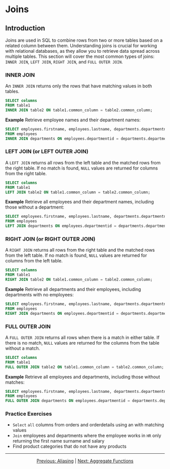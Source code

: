 # Joins

## Introduction
Joins are used in SQL to combine rows from two or more tables based on a related column between them. Understanding joins is crucial for working with relational databases, as they allow you to retrieve data spread across multiple tables. This section will cover the most common types of joins: `INNER JOIN`, `LEFT JOIN`, `RIGHT JOIN`, and `FULL OUTER JOIN`.

### INNER JOIN
An `INNER JOIN` returns only the rows that have matching values in both tables.

```sql
SELECT columns
FROM table1
INNER JOIN table2 ON table1.common_column = table2.common_column;
```

**Example**
Retrieve employee names and their department names:

```sql
SELECT employees.firstname, employees.lastname, departments.departmentname
FROM employees
INNER JOIN departments ON employees.departmentid = departments.departmentid;
```

### LEFT JOIN (or LEFT OUTER JOIN)
A `LEFT JOIN` returns all rows from the left table and the matched rows from the right table. If no match is found, `NULL` values are returned for columns from the right table.

```sql
SELECT columns
FROM table1
LEFT JOIN table2 ON table1.common_column = table2.common_column;
```

**Example**
Retrieve all employees and their department names, including those without a department:

```sql
SELECT employees.firstname, employees.lastname, departments.departmentname
FROM employees
LEFT JOIN departments ON employees.departmentid = departments.departmentid;
```

### RIGHT JOIN (or RIGHT OUTER JOIN)
A `RIGHT JOIN` returns all rows from the right table and the matched rows from the left table. If no match is found, `NULL` values are returned for columns from the left table.

```sql
SELECT columns
FROM table1
RIGHT JOIN table2 ON table1.common_column = table2.common_column;
```

**Example**
Retrieve all departments and their employees, including departments with no employees:

```sql
SELECT employees.firstname, employees.lastname, departments.departmentname
FROM employees
RIGHT JOIN departments ON employees.departmentid = departments.departmentid;
```

### FULL OUTER JOIN
A `FULL OUTER JOIN` returns all rows when there is a match in either table. If there is no match, `NULL` values are returned for the columns from the table without a match.

```sql
SELECT columns
FROM table1
FULL OUTER JOIN table2 ON table1.common_column = table2.common_column;
```

**Example**
Retrieve all employees and departments, including those without matches:

```sql
SELECT employees.firstname, employees.lastname, departments.departmentname
FROM employees
FULL OUTER JOIN departments ON employees.departmentid = departments.departmentid;
```

### Practice Exercises
* `Select` `all` columns from orders and orderdetails using an with matching values
* `Join` employees and departments where the employee works in `HR` only returning the first name surname and salary
*  Find product categories that do not have any products


---

<p align="center">
    <a href="https://github.com/Tom-Fynes/sql-101/blob/main/Docs/Grade_2/Alias.md">Previous: Aliasing</a>
    |
    <a href="https://github.com/Tom-Fynes/sql-101/blob/main/Docs/Grade_3/Aggregation.md">Next: Aggregate Functions</a>
</p>
